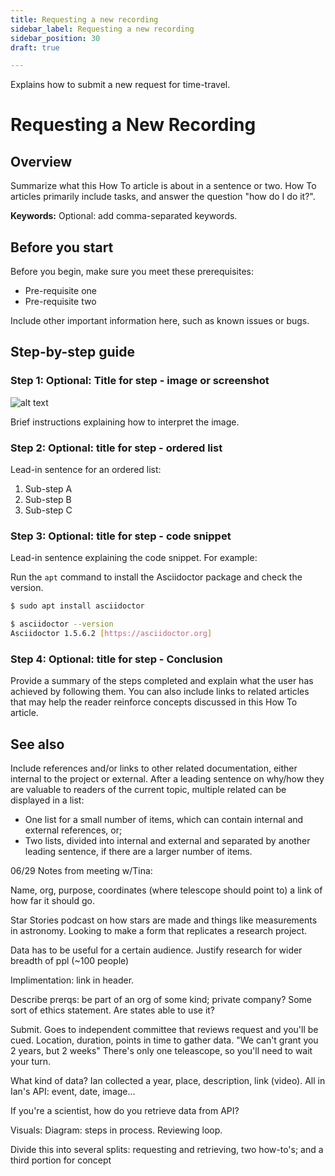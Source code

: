```yaml
---
title: Requesting a new recording
sidebar_label: Requesting a new recording
sidebar_position: 30
draft: true

---
```


Explains how to submit a new request for time-travel.

<!-- Copy this Template. -->
<!-- Describe the title of your article by replacing "How To Template" with the page name you want to publish to. -->
# Requesting a New Recording

## Overview

Summarize what this How To article is about in a sentence or two.
How To articles primarily include tasks, and answer the question "how do I do it?".

**Keywords:** Optional: add comma-separated keywords.

## Before you start
<!-- Delete this section if your readers can go to the steps without requiring any prerequisite knowledge. -->
Before you begin, make sure you meet these prerequisites:

* Pre-requisite one
* Pre-requisite two

Include other important information here, such as known issues or bugs.

## Step-by-step guide

### Step 1: Optional: Title for step - image or screenshot

<!-- When an image, such as a screenshot, is quicker to interpret than descriptive text, put the screenshot first, otherwise lead with the text. -->

![alt text](https://upload.wikimedia.org/wikipedia/commons/3/35/Tux.svg "Image title that describes image.")

Brief instructions explaining how to interpret the image.

### Step 2: Optional: title for step - ordered list

Lead-in sentence for an ordered list:

1. Sub-step A
1. Sub-step B
1. Sub-step C

### Step 3: Optional: title for step - code snippet

Lead-in sentence explaining the code snippet. For example:

Run the `apt` command to install the Asciidoctor package and check the version.

```bash
$ sudo apt install asciidoctor

$ asciidoctor --version
Asciidoctor 1.5.6.2 [https://asciidoctor.org]
```

### Step 4: Optional: title for step - Conclusion

Provide a summary of the steps completed and explain what the user has achieved by following them. You can also include links to related articles that may help the reader reinforce concepts discussed in this How To article.

## See also

Include references and/or links to other related documentation, either internal to the project or external.
After a leading sentence on why/how they are valuable to readers of the current topic, multiple related can be displayed in a list:

* One list for a small number of items, which can contain internal and external references, or;
* Two lists, divided into internal and external and separated by another leading sentence, if there are a larger number of items.

06/29 Notes from meeting w/Tina:

Name, org, purpose, coordinates (where telescope should point to) a link of how far it should go.

Star Stories podcast on how stars are made and things like measurements in astronomy. Looking to make a form that replicates a research project.

Data has to be useful for a certain audience. Justify research for wider breadth of ppl (~100 people)

Implimentation: link in header.

Describe prerqs: be part of an org of some kind; private company? Some sort of ethics statement. Are states able to use it?

Submit. Goes to independent committee that reviews request and you'll be cued. Location, duration, points in time to gather data. "We can't grant you 2 years, but 2 weeks" There's only one teleascope, so you'll need to wait your turn.

What kind of data? Ian collected a year, place, description, link (video). All in Ian's API: event, date, image...

If you're a scientist, how do you retrieve data from API?

Visuals: Diagram: steps in process. Reviewing loop.

Divide this into several splits: requesting and retrieving, two how-to's; and a third portion for concept
